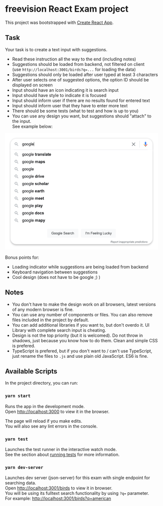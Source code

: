 # freevision React Exam project

This project was bootstrapped with [Create React App](https://github.com/facebook/create-react-app).

## Task

Your task is to create a text input with suggestions.

- Read these instruction all the way to the end (including notes)
- Suggestions should be loaded from backend, not filtered on client\
  (use `http://localhost:3001/birds?q=...` for loading the data)
- Suggestions should only be loaded after user typed at least 3 characters
- After user selects one of suggested options, the option ID should be displayed on screen
- Input should have an icon indicating it is search input
- Input should have style to indicate it is focused
- Input should inform user if there are no results found for entered text
- Input should inform user that they have to enter more text
- There should be some tests (what to test and how is up to you)
- You can use any design you want, but suggestions should "attach" to the input. \
  See example below:

![Example](_files/example.png)

Bonus points for:

- Loading indicator while suggestions are being loaded from backend
- Keyboard navigation between suggestions
- Cool design (does not have to be google ;) )

## Notes

- You don't have to make the design work on all browsers, latest versions of any modern browser is fine.
- You can use any number of components or files. You can also remove files included in the project by default.
- You can add additional libraries if you want to, but don't overdo it. UI Library with complete search input is cheating.
- Design is not the top priority (but it is welcomed). Do not throw in shadows, just because you know how to do them. Clean and simple CSS is prefered.
- TypeScript is prefered, but if you don't want to / can't use TypeScript, just rename the files to `.js` and use plain old JavaScript. ES6 is fine.

## Available Scripts

In the project directory, you can run:

### `yarn start`

Runs the app in the development mode.\
Open [http://localhost:3000](http://localhost:3000) to view it in the browser.

The page will reload if you make edits.\
You will also see any lint errors in the console.

### `yarn test`

Launches the test runner in the interactive watch mode.\
See the section about [running tests](https://facebook.github.io/create-react-app/docs/running-tests) for more information.

### `yarn dev-server`

Launches dev server (json-server) for this exam with single endpoint for searching data.\
Open [http://localhost:3001/birds](http://localhost:3001/birds) to view it in browser.\
You will be using its fulltext search functionality by using `?q=` parameter. \
For example: [http://localhost:3001/birds?q=american](http://localhost:3001/birds?q=american)
